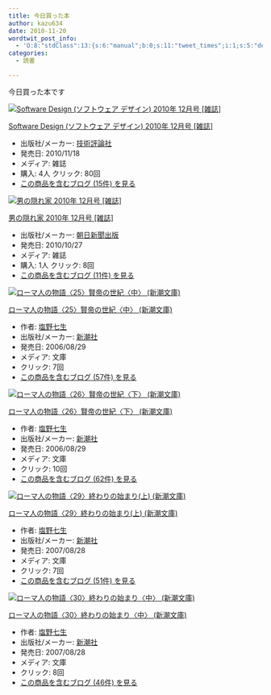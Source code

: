 ```yaml
---
title: 今日買った本
author: kazu634
date: 2010-11-20
wordtwit_post_info:
  - 'O:8:"stdClass":13:{s:6:"manual";b:0;s:11:"tweet_times";i:1;s:5:"delay";i:0;s:7:"enabled";i:1;s:10:"separation";s:2:"60";s:7:"version";s:3:"3.7";s:14:"tweet_template";b:0;s:6:"status";i:2;s:6:"result";a:0:{}s:13:"tweet_counter";i:2;s:13:"tweet_log_ids";a:1:{i:0;i:5385;}s:9:"hash_tags";a:0:{}s:8:"accounts";a:1:{i:0;s:7:"kazu634";}}'
categories:
  - 読書

---
```

<div class="section">
<p>
    今日買った本です
</p>
  
<div class="hatena-asin-detail">
<a href="http://www.amazon.co.jp/dp/B0049V4MH8/?tag=hatena_st1-22&ascsubtag=d-7ibv" onclick="__gaTracker('send', 'event', 'outbound-article', 'http://www.amazon.co.jp/dp/B0049V4MH8/?tag=hatena_st1-22&ascsubtag=d-7ibv', '');"><img src="https://images-na.ssl-images-amazon.com/images/I/51wff%2BsFCRL._SL160_.jpg" class="hatena-asin-detail-image" alt="Software Design (ソフトウェア デザイン) 2010年 12月号 [雑誌]" title="Software Design (ソフトウェア デザイン) 2010年 12月号 [雑誌]" /></a></p> 
    
<div class="hatena-asin-detail-info">
<p class="hatena-asin-detail-title">
<a href="http://www.amazon.co.jp/dp/B0049V4MH8/?tag=hatena_st1-22&ascsubtag=d-7ibv" onclick="__gaTracker('send', 'event', 'outbound-article', 'http://www.amazon.co.jp/dp/B0049V4MH8/?tag=hatena_st1-22&ascsubtag=d-7ibv', 'Software Design (ソフトウェア デザイン) 2010年 12月号 [雑誌]');">Software Design (ソフトウェア デザイン) 2010年 12月号 [雑誌]</a>
</p>
      
<ul>
<li>
<span class="hatena-asin-detail-label">出版社/メーカー:</span> <a href="http://d.hatena.ne.jp/keyword/%B5%BB%BD%D1%C9%BE%CF%C0%BC%D2" onclick="__gaTracker('send', 'event', 'outbound-article', 'http://d.hatena.ne.jp/keyword/%B5%BB%BD%D1%C9%BE%CF%C0%BC%D2', '技術評論社');" class="keyword">技術評論社</a>
</li>
<li>
<span class="hatena-asin-detail-label">発売日:</span> 2010/11/18
</li>
<li>
<span class="hatena-asin-detail-label">メディア:</span> 雑誌
</li>
<li>
<span class="hatena-asin-detail-label">購入</span>: 4人 <span class="hatena-asin-detail-label">クリック</span>: 80回
</li>
<li>
<a href="http://d.hatena.ne.jp/asin/B0049V4MH8" onclick="__gaTracker('send', 'event', 'outbound-article', 'http://d.hatena.ne.jp/asin/B0049V4MH8', 'この商品を含むブログ (15件) を見る');" target="_blank">この商品を含むブログ (15件) を見る</a>
</li>
</ul>
</div>
    
<div class="hatena-asin-detail-foot">
</div>
</div>
  
<div class="hatena-asin-detail">
<a href="http://www.amazon.co.jp/dp/B0046C0O0O/?tag=hatena_st1-22&ascsubtag=d-7ibv" onclick="__gaTracker('send', 'event', 'outbound-article', 'http://www.amazon.co.jp/dp/B0046C0O0O/?tag=hatena_st1-22&ascsubtag=d-7ibv', '');"><img src="https://images-na.ssl-images-amazon.com/images/I/51iV29eKbuL._SL160_.jpg" class="hatena-asin-detail-image" alt="男の隠れ家 2010年 12月号 [雑誌]" title="男の隠れ家 2010年 12月号 [雑誌]" /></a></p> 
    
<div class="hatena-asin-detail-info">
<p class="hatena-asin-detail-title">
<a href="http://www.amazon.co.jp/dp/B0046C0O0O/?tag=hatena_st1-22&ascsubtag=d-7ibv" onclick="__gaTracker('send', 'event', 'outbound-article', 'http://www.amazon.co.jp/dp/B0046C0O0O/?tag=hatena_st1-22&ascsubtag=d-7ibv', '男の隠れ家 2010年 12月号 [雑誌]');">男の隠れ家 2010年 12月号 [雑誌]</a>
</p>
      
<ul>
<li>
<span class="hatena-asin-detail-label">出版社/メーカー:</span> <a href="http://d.hatena.ne.jp/keyword/%C4%AB%C6%FC%BF%B7%CA%B9%BD%D0%C8%C7" onclick="__gaTracker('send', 'event', 'outbound-article', 'http://d.hatena.ne.jp/keyword/%C4%AB%C6%FC%BF%B7%CA%B9%BD%D0%C8%C7', '朝日新聞出版');" class="keyword">朝日新聞出版</a>
</li>
<li>
<span class="hatena-asin-detail-label">発売日:</span> 2010/10/27
</li>
<li>
<span class="hatena-asin-detail-label">メディア:</span> 雑誌
</li>
<li>
<span class="hatena-asin-detail-label">購入</span>: 1人 <span class="hatena-asin-detail-label">クリック</span>: 8回
</li>
<li>
<a href="http://d.hatena.ne.jp/asin/B0046C0O0O" onclick="__gaTracker('send', 'event', 'outbound-article', 'http://d.hatena.ne.jp/asin/B0046C0O0O', 'この商品を含むブログ (11件) を見る');" target="_blank">この商品を含むブログ (11件) を見る</a>
</li>
</ul>
</div>
    
<div class="hatena-asin-detail-foot">
</div>
</div>
  
<div class="hatena-asin-detail">
<a href="http://www.amazon.co.jp/dp/4101181756/?tag=hatena_st1-22&ascsubtag=d-7ibv" onclick="__gaTracker('send', 'event', 'outbound-article', 'http://www.amazon.co.jp/dp/4101181756/?tag=hatena_st1-22&ascsubtag=d-7ibv', '');"><img src="https://images-na.ssl-images-amazon.com/images/I/51QEPJ69YEL._SL160_.jpg" class="hatena-asin-detail-image" alt="ローマ人の物語〈25〉賢帝の世紀〈中〉 (新潮文庫)" title="ローマ人の物語〈25〉賢帝の世紀〈中〉 (新潮文庫)" /></a></p> 
    
<div class="hatena-asin-detail-info">
<p class="hatena-asin-detail-title">
<a href="http://www.amazon.co.jp/dp/4101181756/?tag=hatena_st1-22&ascsubtag=d-7ibv" onclick="__gaTracker('send', 'event', 'outbound-article', 'http://www.amazon.co.jp/dp/4101181756/?tag=hatena_st1-22&ascsubtag=d-7ibv', 'ローマ人の物語〈25〉賢帝の世紀〈中〉 (新潮文庫)');">ローマ人の物語〈25〉賢帝の世紀〈中〉 (新潮文庫)</a>
</p>
      
<ul>
<li>
<span class="hatena-asin-detail-label">作者:</span> <a href="http://d.hatena.ne.jp/keyword/%B1%F6%CC%EE%BC%B7%C0%B8" onclick="__gaTracker('send', 'event', 'outbound-article', 'http://d.hatena.ne.jp/keyword/%B1%F6%CC%EE%BC%B7%C0%B8', '塩野七生');" class="keyword">塩野七生</a>
</li>
<li>
<span class="hatena-asin-detail-label">出版社/メーカー:</span> <a href="http://d.hatena.ne.jp/keyword/%BF%B7%C4%AC%BC%D2" onclick="__gaTracker('send', 'event', 'outbound-article', 'http://d.hatena.ne.jp/keyword/%BF%B7%C4%AC%BC%D2', '新潮社');" class="keyword">新潮社</a>
</li>
<li>
<span class="hatena-asin-detail-label">発売日:</span> 2006/08/29
</li>
<li>
<span class="hatena-asin-detail-label">メディア:</span> 文庫
</li>
<li>
<span class="hatena-asin-detail-label">クリック</span>: 7回
</li>
<li>
<a href="http://d.hatena.ne.jp/asin/4101181756" onclick="__gaTracker('send', 'event', 'outbound-article', 'http://d.hatena.ne.jp/asin/4101181756', 'この商品を含むブログ (57件) を見る');" target="_blank">この商品を含むブログ (57件) を見る</a>
</li>
</ul>
</div>
    
<div class="hatena-asin-detail-foot">
</div>
</div>
  
<div class="hatena-asin-detail">
<a href="http://www.amazon.co.jp/dp/4101181764/?tag=hatena_st1-22&ascsubtag=d-7ibv" onclick="__gaTracker('send', 'event', 'outbound-article', 'http://www.amazon.co.jp/dp/4101181764/?tag=hatena_st1-22&ascsubtag=d-7ibv', '');"><img src="https://images-na.ssl-images-amazon.com/images/I/51FSBPEA08L._SL160_.jpg" class="hatena-asin-detail-image" alt="ローマ人の物語〈26〉賢帝の世紀〈下〉 (新潮文庫)" title="ローマ人の物語〈26〉賢帝の世紀〈下〉 (新潮文庫)" /></a></p> 
    
<div class="hatena-asin-detail-info">
<p class="hatena-asin-detail-title">
<a href="http://www.amazon.co.jp/dp/4101181764/?tag=hatena_st1-22&ascsubtag=d-7ibv" onclick="__gaTracker('send', 'event', 'outbound-article', 'http://www.amazon.co.jp/dp/4101181764/?tag=hatena_st1-22&ascsubtag=d-7ibv', 'ローマ人の物語〈26〉賢帝の世紀〈下〉 (新潮文庫)');">ローマ人の物語〈26〉賢帝の世紀〈下〉 (新潮文庫)</a>
</p>
      
<ul>
<li>
<span class="hatena-asin-detail-label">作者:</span> <a href="http://d.hatena.ne.jp/keyword/%B1%F6%CC%EE%BC%B7%C0%B8" onclick="__gaTracker('send', 'event', 'outbound-article', 'http://d.hatena.ne.jp/keyword/%B1%F6%CC%EE%BC%B7%C0%B8', '塩野七生');" class="keyword">塩野七生</a>
</li>
<li>
<span class="hatena-asin-detail-label">出版社/メーカー:</span> <a href="http://d.hatena.ne.jp/keyword/%BF%B7%C4%AC%BC%D2" onclick="__gaTracker('send', 'event', 'outbound-article', 'http://d.hatena.ne.jp/keyword/%BF%B7%C4%AC%BC%D2', '新潮社');" class="keyword">新潮社</a>
</li>
<li>
<span class="hatena-asin-detail-label">発売日:</span> 2006/08/29
</li>
<li>
<span class="hatena-asin-detail-label">メディア:</span> 文庫
</li>
<li>
<span class="hatena-asin-detail-label">クリック</span>: 10回
</li>
<li>
<a href="http://d.hatena.ne.jp/asin/4101181764" onclick="__gaTracker('send', 'event', 'outbound-article', 'http://d.hatena.ne.jp/asin/4101181764', 'この商品を含むブログ (62件) を見る');" target="_blank">この商品を含むブログ (62件) を見る</a>
</li>
</ul>
</div>
    
<div class="hatena-asin-detail-foot">
</div>
</div>
  
<div class="hatena-asin-detail">
<a href="http://www.amazon.co.jp/dp/4101181799/?tag=hatena_st1-22&ascsubtag=d-7ibv" onclick="__gaTracker('send', 'event', 'outbound-article', 'http://www.amazon.co.jp/dp/4101181799/?tag=hatena_st1-22&ascsubtag=d-7ibv', '');"><img src="https://images-na.ssl-images-amazon.com/images/I/31aL7IXS-8L._SL160_.jpg" class="hatena-asin-detail-image" alt="ローマ人の物語〈29〉終わりの始まり(上) (新潮文庫)" title="ローマ人の物語〈29〉終わりの始まり(上) (新潮文庫)" /></a></p> 
    
<div class="hatena-asin-detail-info">
<p class="hatena-asin-detail-title">
<a href="http://www.amazon.co.jp/dp/4101181799/?tag=hatena_st1-22&ascsubtag=d-7ibv" onclick="__gaTracker('send', 'event', 'outbound-article', 'http://www.amazon.co.jp/dp/4101181799/?tag=hatena_st1-22&ascsubtag=d-7ibv', 'ローマ人の物語〈29〉終わりの始まり(上) (新潮文庫)');">ローマ人の物語〈29〉終わりの始まり(上) (新潮文庫)</a>
</p>
      
<ul>
<li>
<span class="hatena-asin-detail-label">作者:</span> <a href="http://d.hatena.ne.jp/keyword/%B1%F6%CC%EE%BC%B7%C0%B8" onclick="__gaTracker('send', 'event', 'outbound-article', 'http://d.hatena.ne.jp/keyword/%B1%F6%CC%EE%BC%B7%C0%B8', '塩野七生');" class="keyword">塩野七生</a>
</li>
<li>
<span class="hatena-asin-detail-label">出版社/メーカー:</span> <a href="http://d.hatena.ne.jp/keyword/%BF%B7%C4%AC%BC%D2" onclick="__gaTracker('send', 'event', 'outbound-article', 'http://d.hatena.ne.jp/keyword/%BF%B7%C4%AC%BC%D2', '新潮社');" class="keyword">新潮社</a>
</li>
<li>
<span class="hatena-asin-detail-label">発売日:</span> 2007/08/28
</li>
<li>
<span class="hatena-asin-detail-label">メディア:</span> 文庫
</li>
<li>
<span class="hatena-asin-detail-label">クリック</span>: 7回
</li>
<li>
<a href="http://d.hatena.ne.jp/asin/4101181799" onclick="__gaTracker('send', 'event', 'outbound-article', 'http://d.hatena.ne.jp/asin/4101181799', 'この商品を含むブログ (51件) を見る');" target="_blank">この商品を含むブログ (51件) を見る</a>
</li>
</ul>
</div>
    
<div class="hatena-asin-detail-foot">
</div>
</div>
  
<div class="hatena-asin-detail">
<a href="http://www.amazon.co.jp/dp/4101181802/?tag=hatena_st1-22&ascsubtag=d-7ibv" onclick="__gaTracker('send', 'event', 'outbound-article', 'http://www.amazon.co.jp/dp/4101181802/?tag=hatena_st1-22&ascsubtag=d-7ibv', '');"><img src="https://images-na.ssl-images-amazon.com/images/I/31ZDoipN1iL._SL160_.jpg" class="hatena-asin-detail-image" alt="ローマ人の物語〈30〉終わりの始まり〈中〉 (新潮文庫)" title="ローマ人の物語〈30〉終わりの始まり〈中〉 (新潮文庫)" /></a></p> 
    
<div class="hatena-asin-detail-info">
<p class="hatena-asin-detail-title">
<a href="http://www.amazon.co.jp/dp/4101181802/?tag=hatena_st1-22&ascsubtag=d-7ibv" onclick="__gaTracker('send', 'event', 'outbound-article', 'http://www.amazon.co.jp/dp/4101181802/?tag=hatena_st1-22&ascsubtag=d-7ibv', 'ローマ人の物語〈30〉終わりの始まり〈中〉 (新潮文庫)');">ローマ人の物語〈30〉終わりの始まり〈中〉 (新潮文庫)</a>
</p>
      
<ul>
<li>
<span class="hatena-asin-detail-label">作者:</span> <a href="http://d.hatena.ne.jp/keyword/%B1%F6%CC%EE%BC%B7%C0%B8" onclick="__gaTracker('send', 'event', 'outbound-article', 'http://d.hatena.ne.jp/keyword/%B1%F6%CC%EE%BC%B7%C0%B8', '塩野七生');" class="keyword">塩野七生</a>
</li>
<li>
<span class="hatena-asin-detail-label">出版社/メーカー:</span> <a href="http://d.hatena.ne.jp/keyword/%BF%B7%C4%AC%BC%D2" onclick="__gaTracker('send', 'event', 'outbound-article', 'http://d.hatena.ne.jp/keyword/%BF%B7%C4%AC%BC%D2', '新潮社');" class="keyword">新潮社</a>
</li>
<li>
<span class="hatena-asin-detail-label">発売日:</span> 2007/08/28
</li>
<li>
<span class="hatena-asin-detail-label">メディア:</span> 文庫
</li>
<li>
<span class="hatena-asin-detail-label">クリック</span>: 8回
</li>
<li>
<a href="http://d.hatena.ne.jp/asin/4101181802" onclick="__gaTracker('send', 'event', 'outbound-article', 'http://d.hatena.ne.jp/asin/4101181802', 'この商品を含むブログ (46件) を見る');" target="_blank">この商品を含むブログ (46件) を見る</a>
</li>
</ul>
</div>
    
<div class="hatena-asin-detail-foot">
</div>
</div>
</div>
